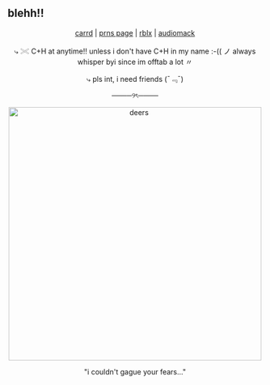 ## blehh!!
<p align="center">
  <a href="https://deeryvos.carrd.co/">carrd</a> |
  <a href="https://en.pronouns.page/@deeryvo1">prns page</a> |
  <a href="https://www.roblox.com/users/8408466806/profile">rblx</a> |
  <a href="https://audiomack.com/healingsoul690/likes">audiomack</a>
</p>
<p align="center">
⤷ 𓏵 C+H at anytime!! unless i don't have C+H in my name :-(( ノ always whisper byi since im offtab a lot 〃
</p>
<p align="center">
⤷ pls int, i need friends (ˉ﹃ˉ)
</p>
<p align="center">
────୨ৎ────
</p>
<p align="center">
  <img src="https://i.pinimg.com/736x/21/67/16/2167167bcf48db5b47b8515a8cdd1f8d.jpg" alt="deers" width="500"/>
</p>
<p align="center">
  "i couldn't gague your fears..."
</p>
